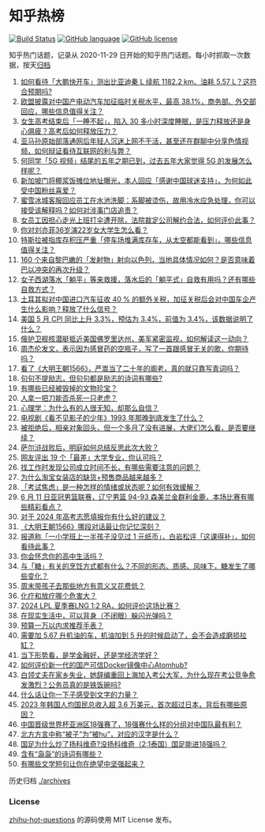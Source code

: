 # 知乎热榜
[![Build Status](https://github.com/ToWeLong/zhihu-hot-questions/workflows/CI/badge.svg)](https://github.com/ToWeLong/zhihu-hot-questions/actions)
[![GitHub language](https://img.shields.io/badge/language-golang-orange.svg)](https://golang.org/)
[![GitHub license](https://img.shields.io/github/license/ToWeLong/zhihu-hot-questions)](https://github.com/ToWeLong/zhihu-hot-questions/blob/main/LICENSE)

知乎热门话题，记录从 2020-11-29 日开始的知乎热门话题。每小时抓取一次数据，按天[归档](./archives)

<!-- BEGIN -->

1. [如何看待「大鹏快开车」测出比亚迪秦 L 续航 1182.2 km、油耗 5.57 L？这符合预期吗?](https://www.zhihu.com/question/658701783)
1. [欧盟披露对中国产电动汽车加征临时关税水平，最高 38.1%，商务部、外交部回应，哪些信息值得关注？](https://www.zhihu.com/question/658733692)
1. [女生高考结束后「一睡不起」，陷入 30 多小时深度睡眠，是压力释放还是身心俱疲？高考后如何释放压力？](https://www.zhihu.com/question/658705122)
1. [亚马孙原始部落通网后年轻人沉迷上网不干活，甚至还在群聊中分享色情视频，如何辩证看待互联网的利与弊？](https://www.zhihu.com/question/658633531)
1. [何同学「5G 视频」结尾的五年之期已到，过去五年大家觉得 5G 的发展怎么样呢？](https://www.zhihu.com/question/658208776)
1. [新加坡门将椰浆饭摊位地址曝光，本人回应「感谢中国球迷支持」，为何如此受中国粉丝喜爱？](https://www.zhihu.com/question/658706612)
1. [蜜雪冰城客服回应员工在水池洗脚：系脚被烫伤，故用冷水应急处理，你可以接受该解释吗？如何对涉事门店追责？](https://www.zhihu.com/question/658618742)
1. [女员工因担心走光上班打伞遭开除，法院裁定公司解约合法，如何评价此事？](https://www.zhihu.com/question/658710999)
1. [你对刘亦菲36岁演22岁女大学生怎么看？](https://www.zhihu.com/question/658507089)
1. [特斯拉被指库存积压严重「停车场堆满库存车，从太空都能看到」，哪些信息值得关注？](https://www.zhihu.com/question/658671001)
1. [160 个来自黎巴嫩的「发射物」射向以色列，当地具体情况如何？是否意味着巴以冲突的再次升级？](https://www.zhihu.com/question/658730686)
1. [女子西湖落水「躺平」等来救援，落水后的「躺平式」自救有用吗？还有哪些自救方式？](https://www.zhihu.com/question/658606516)
1. [土耳其拟对中国进口汽车征收 40 % 的额外关税，加征关税后会对中国车企产生什么影响？释放了什么信号？](https://www.zhihu.com/question/658619432)
1. [美国 5 月 CPI 同比上升 3.3%，预估为 3.4%，前值为 3.4%，该数据说明了什么？](https://www.zhihu.com/question/658755825)
1. [俄护卫舰核潜艇抵近美国佛罗里达州，美军紧密监视，如何解读这一动向？](https://www.zhihu.com/question/658746252)
1. [周杰伦发文，表示因为感冒药的空瓶子，写了一首跟感冒无关的歌，你期待吗？](https://www.zhihu.com/question/658698273)
1. [看了《大明王朝1566》，严嵩当了二十年的阁老，真的就只靠写青词吗？](https://www.zhihu.com/question/658380198)
1. [句句不提励志，但句句都是励志的诗词有哪些?](https://www.zhihu.com/question/658675165)
1. [有哪些已经被毁掉的文物珍宝？](https://www.zhihu.com/question/284979676)
1. [人拿一把刀能否杀死一只老虎？](https://www.zhihu.com/question/418970163)
1. [心理学：为什么有的人很无知，却那么自信？](https://www.zhihu.com/question/658289375)
1. [电视剧《看不见影子的少年》1993 年那晚到底发生了什么？](https://www.zhihu.com/question/658512328)
1. [被拒绝后，相亲对象回头，但一个多月了没有进展，大佬们怎么看，是否要继续？](https://www.zhihu.com/question/658620909)
1. [萨尔浒战败后，明庭如何总结反思此次大败？](https://www.zhihu.com/question/614359234)
1. [网友评出 19 个「最差」大学专业，你认可吗？](https://www.zhihu.com/question/654522668)
1. [找工作时发现公司成立时间不长，有哪些需要注意的问题？](https://www.zhihu.com/question/657941294)
1. [为什么淘宝女装店的缺货+预售商品越来越多？](https://www.zhihu.com/question/495776966)
1. [「考试焦虑」是一种怎样的情绪或状态呢？如何有效缓解？](https://www.zhihu.com/question/658169314)
1. [6 月 11 日亚冠男篮联赛，辽宁男篮 94-93 森美兰金群利金鹿，本场比赛有哪些精彩看点？](https://www.zhihu.com/question/658701443)
1. [对于 2024 年高考志愿填报你有什么好的建议？](https://www.zhihu.com/question/656737901)
1. [《大明王朝1566》哪段对话最让你记忆深刻？](https://www.zhihu.com/question/657698029)
1. [报道称「一小学班上一半孩子没见过 1 元纸币」，白岩松评「这课得补」，如何看待此事？](https://www.zhihu.com/question/658631453)
1. [你会怀念你的高中生活吗？](https://www.zhihu.com/question/657072603)
1. [与「糖」有关的烹饪方式都有什么？不同的形态、质感、风味下，糖发生了哪些变化？](https://www.zhihu.com/question/657329884)
1. [周末带孩子去那些地方有意义又花费低？](https://www.zhihu.com/question/658419883)
1. [化疗和放疗哪个危害大？](https://www.zhihu.com/question/483886080)
1. [2024 LPL 夏季赛LNG 1:2 RA，如何评价这场比赛？](https://www.zhihu.com/question/658729341)
1. [在现实生活中，可以背身（不闭眼）躲闪光弹吗？](https://www.zhihu.com/question/270417071)
1. [预算一万以内求推荐手表？](https://www.zhihu.com/question/656191861)
1. [需要加 5.67 升机油的车，机油加到 5 升的时候启动了，会不会造成磨损拉缸？](https://www.zhihu.com/question/656080007)
1. [当下形势看，是学金融好，还是学经济学好？](https://www.zhihu.com/question/324234585)
1. [如何评价新一代的国产可信Docker镜像中心Atomhub?](https://www.zhihu.com/question/658717880)
1. [白领丈夫在家乡失业，她辞编重回上海加入考公大军，为什么现在考公竞争愈发激烈？公务员真的是铁饭碗吗?](https://www.zhihu.com/question/658615414)
1. [什么话让你一下子感受到文字的力量？](https://www.zhihu.com/question/639336442)
1. [2023 年韩国人均国民总收入超 3.6 万美元，首次超过日本，背后有哪些原因？](https://www.zhihu.com/question/658670999)
1. [中国晋级世界杯亚洲区18强赛了，18强赛什么样的分组对中国队最有利？](https://www.zhihu.com/question/658711275)
1. [北方方言中称“被子”为“被hu”，对应的汉字是什么？](https://www.zhihu.com/question/658613073)
1. [国足为什么炒了扬科维奇?没扬科维奇（2:1泰国）国足能进18强吗？](https://www.zhihu.com/question/658674845)
1. [含有“袅袅”的诗词有哪些？](https://www.zhihu.com/question/658623267)
1. [有哪些文学短句让你在绝望中坚强起来？](https://www.zhihu.com/question/658641658)

<!-- END -->

历史归档 [./archives](./archives)


### License
[zhihu-hot-questions](https://github.com/towelong/zhihu-hot-questions) 的源码使用 MIT License 发布。